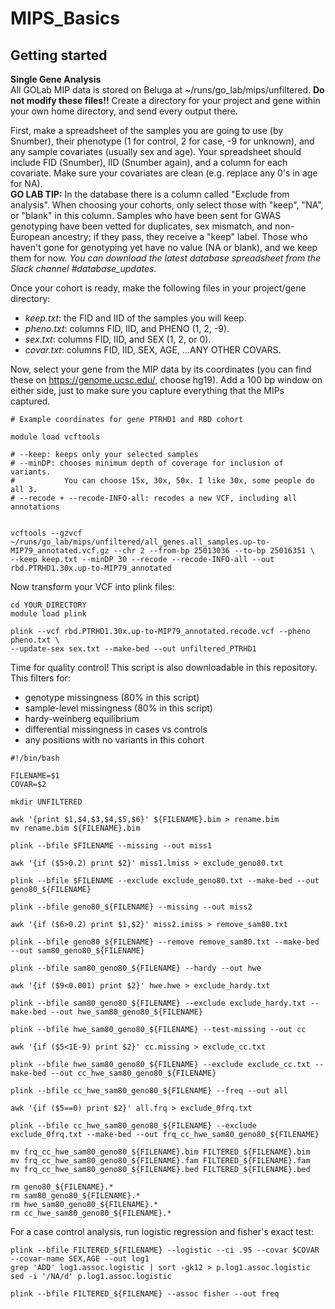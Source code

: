 # MIPS_Basics

## Getting started

**Single Gene Analysis**  
All GOLab MIP data is stored on Beluga at ~/runs/go_lab/mips/unfiltered. **Do not modify these files!!** Create a directory for your project and gene within your own home directory, and send every output there.  
  
First, make a spreadsheet of the samples you are going to use (by Snumber), their phenotype (1 for control, 2 for case, -9 for unknown), and any sample covariates (usually sex and age). Your spreadsheet should include FID (Snumber), IID (Snumber again), and a column for each covariate. Make sure your covariates are clean (e.g. replace any 0's in age for NA).  
**GO LAB TIP:** In the database there is a column called "Exclude from analysis". When choosing your cohorts, only select those with "keep", "NA", or "blank" in this column. Samples who have been sent for GWAS genotyping have been vetted for duplicates, sex mismatch, and non-European ancestry; if they pass, they receive a "keep" label. Those who haven't gone for genotyping yet have no value (NA or blank), and we keep them for now. *You can download the latest database spreadsheet from the Slack channel #database_updates.*  
  
Once your cohort is ready, make the following files in your project/gene directory:
* *keep.txt*: the FID and IID of the samples you will keep.  
* *pheno.txt*: columns FID, IID, and PHENO (1, 2, -9).  
* *sex.txt*: columns FID, IID, and SEX (1, 2, or 0).  
* *covar.txt*: columns FID, IID, SEX, AGE, ...ANY OTHER COVARS.  
  
Now, select your gene from the MIP data by its coordinates (you can find these on https://genome.ucsc.edu/, choose hg19). Add a 100 bp window on either side, just to make sure you capture everything that the MIPs captured. 

````
# Example coordinates for gene PTRHD1 and RBD cohort 

module load vcftools

# --keep: keeps only your selected samples
# --minDP: chooses minimum depth of coverage for inclusion of variants. 
#           You can choose 15x, 30x, 50x. I like 30x, some people do all 3. 
# --recode + --recode-INFO-all: recodes a new VCF, including all annotations


vcftools --gzvcf ~/runs/go_lab/mips/unfiltered/all_genes.all_samples.up-to-MIP79_annotated.vcf.gz --chr 2 --from-bp 25013036 --to-bp 25016351 \
--keep keep.txt --minDP 30 --recode --recode-INFO-all --out rbd.PTRHD1.30x.up-to-MIP79_annotated
````

Now transform your VCF into plink files: 
````
cd YOUR_DIRECTORY
module load plink 

plink --vcf rbd.PTRHD1.30x.up-to-MIP79_annotated.recode.vcf --pheno pheno.txt \
--update-sex sex.txt --make-bed --out unfiltered_PTRHD1
````

Time for quality control! This script is also downloadable in this repository.  
This filters for:  
* genotype missingness (80% in this script)
* sample-level missingness (80% in this script)
* hardy-weinberg equilibrium 
* differential missingness in cases vs controls 
* any positions with no variants in this cohort

````
#!/bin/bash 

FILENAME=$1
COVAR=$2

mkdir UNFILTERED

awk '{print $1,$4,$3,$4,$5,$6}' ${FILENAME}.bim > rename.bim
mv rename.bim ${FILENAME}.bim

plink --bfile $FILENAME --missing --out miss1 

awk '{if ($5>0.2) print $2}' miss1.lmiss > exclude_geno80.txt

plink --bfile $FILENAME --exclude exclude_geno80.txt --make-bed --out geno80_${FILENAME}

plink --bfile geno80_${FILENAME} --missing --out miss2

awk '{if ($6>0.2) print $1,$2}' miss2.imiss > remove_sam80.txt

plink --bfile geno80_${FILENAME} --remove remove_sam80.txt --make-bed --out sam80_geno80_${FILENAME}

plink --bfile sam80_geno80_${FILENAME} --hardy --out hwe

awk '{if ($9<0.001) print $2}' hwe.hwe > exclude_hardy.txt

plink --bfile sam80_geno80_${FILENAME} --exclude exclude_hardy.txt --make-bed --out hwe_sam80_geno80_${FILENAME}

plink --bfile hwe_sam80_geno80_${FILENAME} --test-missing --out cc

awk '{if ($5<1E-9) print $2}' cc.missing > exclude_cc.txt

plink --bfile hwe_sam80_geno80_${FILENAME} --exclude exclude_cc.txt --make-bed --out cc_hwe_sam80_geno80_${FILENAME}

plink --bfile cc_hwe_sam80_geno80_${FILENAME} --freq --out all

awk '{if ($5==0) print $2}' all.frq > exclude_0frq.txt

plink --bfile cc_hwe_sam80_geno80_${FILENAME} --exclude exclude_0frq.txt --make-bed --out frq_cc_hwe_sam80_geno80_${FILENAME}

mv frq_cc_hwe_sam80_geno80_${FILENAME}.bim FILTERED_${FILENAME}.bim
mv frq_cc_hwe_sam80_geno80_${FILENAME}.fam FILTERED_${FILENAME}.fam
mv frq_cc_hwe_sam80_geno80_${FILENAME}.bed FILTERED_${FILENAME}.bed

rm geno80_${FILENAME}.*
rm sam80_geno80_${FILENAME}.*
rm hwe_sam80_geno80_${FILENAME}.*
rm cc_hwe_sam80_geno80_${FILENAME}.*
````
For a case control analysis, run logistic regression and fisher's exact test:

````
plink --bfile FILTERED_${FILENAME} --logistic --ci .95 --covar $COVAR --covar-name SEX,AGE --out log1
grep 'ADD' log1.assoc.logistic | sort -gk12 > p.log1.assoc.logistic
sed -i '/NA/d' p.log1.assoc.logistic

plink --bfile FILTERED_${FILENAME} --assoc fisher --out freq
````
